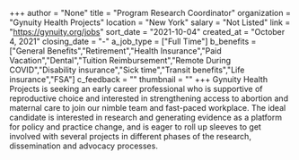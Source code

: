 +++
author = "None"
title = "Program Research Coordinator"
organization = "Gynuity Health Projects"
location = "New York"
salary = "Not Listed"
link = "https://gynuity.org/jobs"
sort_date = "2021-10-04"
created_at = "October 4, 2021"
closing_date = "-"
a_job_type = ["Full Time"]
b_benefits = ["General Benefits","Retirement","Health Insurance","Paid Vacation","Dental","Tuition Reimbursement","Remote During COVID","Disability insurance","Sick time","Transit benefits","Life insurance","FSA"]
c_feedback = ""
thumbnail = ""
+++
Gynuity Health Projects is seeking an early career professional who is supportive of reproductive choice and interested in strengthening access to abortion and maternal care to join our nimble team and fast-paced workplace. The ideal candidate is interested in research and generating evidence as a platform for policy and practice change, and is eager to roll up sleeves to get involved with several projects in different phases of the research, dissemination and advocacy processes. 